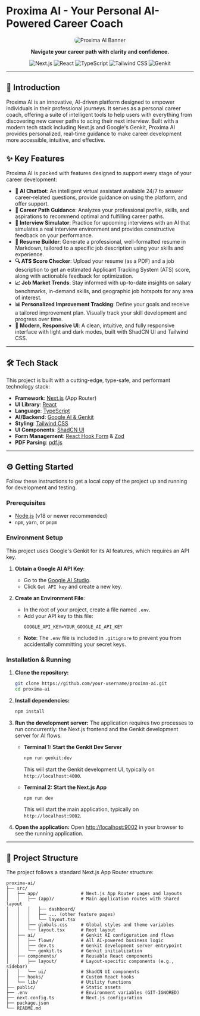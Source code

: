 # Proxima AI - Your Personal AI-Powered Career Coach

<div align="center">
  <img src="C:\Users\MiC Computer\Pictures\Screenshots" alt="Proxima AI Banner" style="border-radius: 8px; box-shadow: 0 4px 15px rgba(0,0,0,0.1);" data-ai-hint="futuristic abstract brain" />
</div>

<p align="center">
  <strong>Navigate your career path with clarity and confidence.</strong>
</p>

<p align="center">
  <img alt="Next.js" src="https://img.shields.io/badge/Next.js-000000?style=for-the-badge&logo=nextdotjs&logoColor=white">
  <img alt="React" src="https://img.shields.io/badge/React-20232A?style=for-the-badge&logo=react&logoColor=61DAFB">
  <img alt="TypeScript" src="https://img.shields.io/badge/TypeScript-007ACC?style=for-the-badge&logo=typescript&logoColor=white">
  <img alt="Tailwind CSS" src="https://img.shields.io/badge/Tailwind_CSS-38B2AC?style=for-the-badge&logo=tailwind-css&logoColor=white">
  <img alt="Genkit" src="https://img.shields.io/badge/Genkit-4285F4?style=for-the-badge&logo=google&logoColor=white">
</p>

---

## 🚀 Introduction

Proxima AI is an innovative, AI-driven platform designed to empower individuals in their professional journeys. It serves as a personal career coach, offering a suite of intelligent tools to help users with everything from discovering new career paths to acing their next interview. Built with a modern tech stack including Next.js and Google's Genkit, Proxima AI provides personalized, real-time guidance to make career development more accessible, intuitive, and effective.

## ✨ Key Features

Proxima AI is packed with features designed to support every stage of your career development:

- **🤖 AI Chatbot**: An intelligent virtual assistant available 24/7 to answer career-related questions, provide guidance on using the platform, and offer support.
- **🧭 Career Path Guidance**: Analyzes your professional profile, skills, and aspirations to recommend optimal and fulfilling career paths.
- **👔 Interview Simulator**: Practice for upcoming interviews with an AI that simulates a real interview environment and provides constructive feedback on your performance.
- **📄 Resume Builder**: Generate a professional, well-formatted resume in Markdown, tailored to a specific job description using your skills and experience.
- **🔍 ATS Score Checker**: Upload your resume (as a PDF) and a job description to get an estimated Applicant Tracking System (ATS) score, along with actionable feedback for optimization.
- **📈 Job Market Trends**: Stay informed with up-to-date insights on salary benchmarks, in-demand skills, and geographic job hotspots for any area of interest.
- **📊 Personalized Improvement Tracking**: Define your goals and receive a tailored improvement plan. Visually track your skill development and progress over time.
- **🎨 Modern, Responsive UI**: A clean, intuitive, and fully responsive interface with light and dark modes, built with ShadCN UI and Tailwind CSS.

---

## 🛠️ Tech Stack

This project is built with a cutting-edge, type-safe, and performant technology stack:

- **Framework**: [Next.js](https://nextjs.org/) (App Router)
- **UI Library**: [React](https://react.dev/)
- **Language**: [TypeScript](https://www.typescriptlang.org/)
- **AI/Backend**: [Google AI & Genkit](https://firebase.google.com/docs/genkit)
- **Styling**: [Tailwind CSS](https://tailwindcss.com/)
- **UI Components**: [ShadCN UI](https://ui.shadcn.com/)
- **Form Management**: [React Hook Form](https://react-hook-form.com/) & [Zod](https://zod.dev/)
- **PDF Parsing**: [pdf.js](https://mozilla.github.io/pdf.js/)

---

## ⚙️ Getting Started

Follow these instructions to get a local copy of the project up and running for development and testing.

### Prerequisites

- [Node.js](https://nodejs.org/) (v18 or newer recommended)
- `npm`, `yarn`, or `pnpm`

### Environment Setup

This project uses Google's Genkit for its AI features, which requires an API key.

1.  **Obtain a Google AI API Key**:
    - Go to the [Google AI Studio](https://aistudio.google.com/).
    - Click `Get API key` and create a new key.

2.  **Create an Environment File**:
    - In the root of your project, create a file named `.env`.
    - Add your API key to this file:
      ```env
      GOOGLE_API_KEY=YOUR_GOOGLE_AI_API_KEY
      ```
    - **Note**: The `.env` file is included in `.gitignore` to prevent you from accidentally committing your secret keys.

### Installation & Running

1.  **Clone the repository:**
    ```sh
    git clone https://github.com/your-username/proxima-ai.git
    cd proxima-ai
    ```

2.  **Install dependencies:**
    ```sh
    npm install
    ```

3.  **Run the development server:**
    The application requires two processes to run concurrently: the Next.js frontend and the Genkit development server for AI flows.

    - **Terminal 1: Start the Genkit Dev Server**
      ```sh
      npm run genkit:dev
      ```
      This will start the Genkit development UI, typically on `http://localhost:4000`.

    - **Terminal 2: Start the Next.js App**
      ```sh
      npm run dev
      ```
      This will start the main application, typically on `http://localhost:9002`.

4.  **Open the application:**
    Open [http://localhost:9002](http://localhost:9002) in your browser to see the running application.

---

## 📂 Project Structure

The project follows a standard Next.js App Router structure:

```
proxima-ai/
├── src/
│   ├── app/                # Next.js App Router pages and layouts
│   │   ├── (app)/          # Main application routes with shared layout
│   │   │   ├── dashboard/
│   │   │   ├── ... (other feature pages)
│   │   │   └── layout.tsx
│   │   ├── globals.css     # Global styles and theme variables
│   │   └── layout.tsx      # Root layout
│   ├── ai/                 # Genkit AI configuration and flows
│   │   ├── flows/          # All AI-powered business logic
│   │   ├── dev.ts          # Genkit development server entrypoint
│   │   └── genkit.ts       # Genkit initialization
│   ├── components/         # Reusable React components
│   │   ├── layout/         # Layout-specific components (e.g., sidebar)
│   │   └── ui/             # ShadCN UI components
│   ├── hooks/              # Custom React hooks
│   └── lib/                # Utility functions
├── public/                 # Static assets
├── .env                    # Environment variables (GIT-IGNORED)
├── next.config.ts          # Next.js configuration
├── package.json
└── README.md
```
